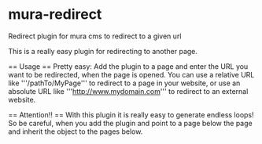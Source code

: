 mura-redirect
=============

Redirect plugin for mura cms to redirect to a given url

This is a really easy plugin for redirecting to another page.

== Usage ==
Pretty easy: Add the plugin to a page and enter the URL you want to be redirected, when the page is opened.
You can use a relative URL like '''/pathTo/MyPage''' to redirect to a page in your website, or use an absolute URL like '''http://www.mydomain.com''' to redirect to an external website.

== Attention!! ==
With this plugin it is really easy to generate endless loops! So be careful, when you add the	plugin and point to a page below the page and inherit the object to the pages below.

